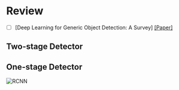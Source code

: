 # Review
+ [ ] [Deep Learning for Generic Object Detection: A Survey] [[Paper]]()

## Two-stage Detector




## One-stage Detector



![RCNN]()
